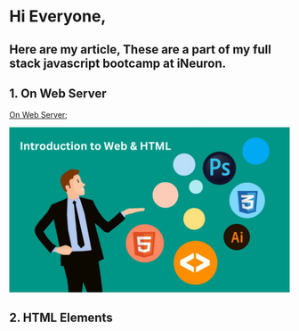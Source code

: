 # Hi Everyone,

## Here are my article, These are a part of my full stack javascript bootcamp at iNeuron.

## 1. On Web Server

[On Web Server](https://shonl.hashnode.dev/introduction-to0-web-development);

![Article01](./Add%20a%20heading.png)

## 2. HTML Elements
